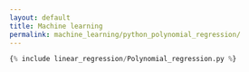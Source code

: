 ```yaml
---
layout: default
title: Machine learning
permalink: machine_learning/python_polynomial_regression/
---
```


```python
{% include linear_regression/Polynomial_regression.py %}
```
